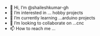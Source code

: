 - 👋 Hi, I’m @shaileshkumar-gh
- 👀 I’m interested in ... hobby projects
- 🌱 I’m currently learning ...arduino projects
- 💞️ I’m looking to collaborate on ...cnc
- 📫 How to reach me ...

<!---
shaileshkumar-gh/shaileshkumar-gh is a ✨ special ✨ repository because its `README.md` (this file) appears on your GitHub profile.
You can click the Preview link to take a look at your changes.
--->
